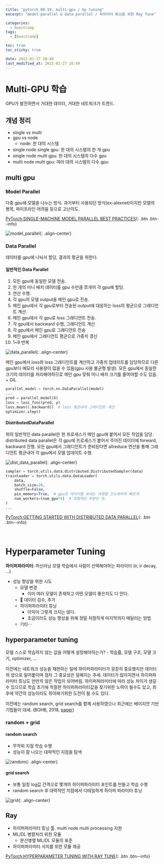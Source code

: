 ```yaml
---
title: "pytorch_08-19. multi-gpu / hp tuning"
excerpt: "model parallel & data parallel / 파라미터 튜닝을 위한 Ray Tune"

categories:
  - boostcamp
tags:
  - [boostcamp]

toc: true
toc_sticky: true

date: 2022-01-27 10:49
last_modified_at: 2021-01-27 10:49
---
```


# Multi-GPU 학습

GPU가 발전하면서 거대한 데이터, 거대한 네트워크가 트렌드. 

## 개념 정리
* single vs multi
* gpu vs node
  * node: 한 대의 시스템
* single node single gpu: 한 대의 시스템의 한 개 gpu
* single node multi gpu: 한 대의 시스템의 다수 gpu
* multi node multi gpu: 여러 대의 시스템의 다수 gpu

## multi gpu

### Model Parallel
다중 gpu에 모델을 나누는 방식. 과거부터 사용되던 방식(ex-alexnet)이지만 모델의 병목, 파이프라인 어려움 등으로 고난이도.

[PyTorch:SINGLE-MACHINE MODEL PARALLEL BEST PRACTICES](https://pytorch.org/tutorials/intermediate/model_parallel_tutorial.html){: .btn .btn--info}

![model_parallel](/assets/images/post/220127/boostcamp_pytorch_08-09/model_parallel.png){: .align-center}

### Data Parallel
데이터를 gpu에 나눠서 할당, 결과의 평균을 취한다.

#### 일반적인 Data Parallel
1. 모든 gpu에 동일한 모델 전송.
2. 한 개의 미니 배치 데이터를 gpu 수만큼 쪼개어 각 gpu에 할당.
3. 연산 수행. 
4. 각 gpu의 모델 output을 메인 gpu로 전송.
5. 메인 gpu에서 각 gpu로부터 전송된 output에 대응하는 loss의 평균으로 그래디언트 계산.
6. 메인 gpu에서 각 gpu로 loss 그래디언트 전송.
7. 각 gpu에서 backward 수행, 그래디언트 계산
8. 각 gpu에서 메인 gpu로 그래디언트 전송
9. 메인 gpu에서 그래디언트 평균으로 가중치 갱신
10. 1~9 반복

![data_parallel](/assets/images/post/220127/boostcamp_pytorch_08-09/data_parallel.png){: .align-center}

메인 gpu에서 loss와 loss 그래디언트를 계산하고 가중치 업데이트를 담당하므로 다른 gpu보다 메모리 사용량이 많을 수 있음(gpu 사용 불균형 발생). 모든 gpu에서 동일한 크기의 데이터를 처리해야하므로 메인 gpu 맞춰 미니 배치 크기를 줄여야할 수도 있음. + GIL

```python
parallel_model = torch.nn.DataParallel(model)
...
pred = parallel_model(X)
loss = loss_func(pred, y)
loss.mean().backward()  # loss 평균내어 그래디언트 계산
optimizer.step()
```

#### DistributedDataParallel
위의 일반적인 data parallel은 한 프로세스가 메인 gpu에 붙어서 모든 작업을 담당. distributed data parallel은 각 gpu에 프로세스가 붙어서 주어진 데이터에 forward, backward 진행. 모든 gpu에서 그래디언트가 준비된다면 allreduce 연산을 통해 그래디언트 평균내어 각 gpu에서 모델 업데이트 수행.

![dist_data_parallel](/assets/images/post/220127/boostcamp_pytorch_08-09/dist_data_parallel.png){: .align-center}

```python
sampler = torch.utils.data.distributed.DistributedSampler(data)
trainloader = torch.utils.data.DataLoader(
    data,
    batch_size=20,
    shuffle=False,
    pin_memory=True,  # gpu로 데이터를 보내는 과정을 간소화하여 빠르게
    num_workers=(num_gpu*4)  # 경험적인 부분인 듯.
)
...
```

[PyTorch:GETTING STARTED WITH DISTRIBUTED DATA PARALLEL](https://pytorch.org/tutorials/intermediate/ddp_tutorial.html?highlight=distributed){: .btn .btn--info}

<br>

# Hyperparameter Tuning

**하이퍼파라미터**: 머신러닝 모델 학습에서 사람이 선택해야하는 파라미터 (lr, lr decay, ...)

* 성능 향상을 위한 시도
  * 모델 변경
    * 이미 여러 모델이 존재하고 어떤 모델이 좋은지도 다 안다.
  * 🌟 데이터 검수, 추가
  * 하이퍼파라미터 튜닝
    * 이익이 그렇게 크지는 않다.
    * 조금이라도 성능 향상을 위해 정말 처절하게 마지막까지 매달리는 방법
  * 기타$\cdots$

## hyperparameter tuning
모델 스스로 학습하지 않는 값을 어떻게 설정해야하는가? - 학습률, 모델 구조, 모델 크기, optimizer, ...

이전에는 네트워크 성능을 재현하는 일에 하이퍼파라미터가 굉장히 중요했지만 데이터의 양으로 밀어붙이며 점차 그 중요성은 덜해지는 추세. 데이터가 많아지면서 하이퍼파라미터 튜닝도 만만치 않은 작업이 되어버림. 하이퍼파라미터에 따라 성능 차이가 생길 수 있으므로 학습 초기에 적절한 하이퍼파라미터값을 찾기위한 노력이 될수도 있고, 최후에 약간의 성능이라도 쥐어짜기위한 도전이 될 수도 있다.

이전에는 random search, grid search를 함께 사용하였으나 최근에는 베이지안 기반 기법들이 대세. (BOHB, 2018, [paper](https://ml.informatik.uni-freiburg.de/wp-content/uploads/papers/18-ICML-BOHB.pdf))

### random + grid

#### random search
* 무작위 지점 학습 수행
* 성능이 잘 나오는 대략적인 지점을 탐색

![random](/assets/images/post/220127/boostcamp_pytorch_08-09/random_search.png){: .align-center}

#### grid search
* 보통 일정 log값 간격으로 몇개의 하이퍼파라미터 포인트를 만들고 학습 수행
* random search 후 대략적인 지점에서 디테일하게 하이퍼 파라미터 튜닝

![grid](/assets/images/post/220127/boostcamp_pytorch_08-09/grid_search.png){: .align-center}

## Ray

* 하이퍼파라미터 튜닝 툴. multi node multi processing 지원
* ML/DL 병렬처리 위한 모듈
  * 분산병렬 ML/DL 모듈의 표준
* 하이퍼파라미터 서치를 위한 모듈 제공

[PyTorch:HYPERPARAMETER TUNING WITH RAY TUNE](https://pytorch.org/tutorials/beginner/hyperparameter_tuning_tutorial.html){: .btn .btn--info}
